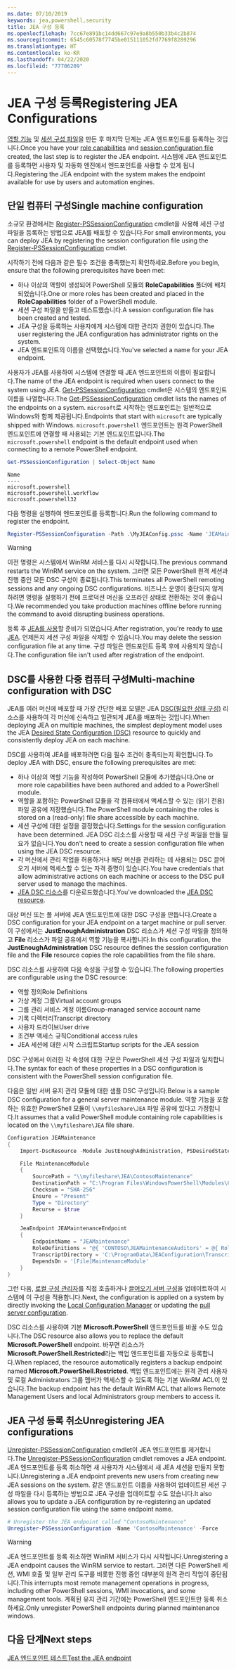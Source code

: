 ```yaml
---
ms.date: 07/10/2019
keywords: jea,powershell,security
title: JEA 구성 등록
ms.openlocfilehash: 7cc67e891bc14dd667c97e9a8b550b33b4c2b874
ms.sourcegitcommit: 6545c60578f7745be015111052fd7769f8289296
ms.translationtype: HT
ms.contentlocale: ko-KR
ms.lasthandoff: 04/22/2020
ms.locfileid: "77706209"
---
```

# <a name="registering-jea-configurations"></a><span data-ttu-id="78947-103">JEA 구성 등록</span><span class="sxs-lookup"><span data-stu-id="78947-103">Registering JEA Configurations</span></span>

<span data-ttu-id="78947-104">[역할 기능](role-capabilities.md) 및 [세션 구성 파일](session-configurations.md)을 만든 후 마지막 단계는 JEA 엔드포인트를 등록하는 것입니다.</span><span class="sxs-lookup"><span data-stu-id="78947-104">Once you have your [role capabilities](role-capabilities.md) and [session configuration file](session-configurations.md) created, the last step is to register the JEA endpoint.</span></span> <span data-ttu-id="78947-105">시스템에 JEA 엔드포인트를 등록하면 사용자 및 자동화 엔진에서 엔드포인트를 사용할 수 있게 됩니다.</span><span class="sxs-lookup"><span data-stu-id="78947-105">Registering the JEA endpoint with the system makes the endpoint available for use by users and automation engines.</span></span>

## <a name="single-machine-configuration"></a><span data-ttu-id="78947-106">단일 컴퓨터 구성</span><span class="sxs-lookup"><span data-stu-id="78947-106">Single machine configuration</span></span>

<span data-ttu-id="78947-107">소규모 환경에서는 [Register-PSSessionConfiguration](/powershell/module/microsoft.powershell.core/register-pssessionconfiguration) cmdlet을 사용해 세션 구성 파일을 등록하는 방법으로 JEA를 배포할 수 있습니다.</span><span class="sxs-lookup"><span data-stu-id="78947-107">For small environments, you can deploy JEA by registering the session configuration file using the [Register-PSSessionConfiguration](/powershell/module/microsoft.powershell.core/register-pssessionconfiguration) cmdlet.</span></span>

<span data-ttu-id="78947-108">시작하기 전에 다음과 같은 필수 조건을 충족했는지 확인하세요.</span><span class="sxs-lookup"><span data-stu-id="78947-108">Before you begin, ensure that the following prerequisites have been met:</span></span>

- <span data-ttu-id="78947-109">하나 이상의 역할이 생성되어 PowerShell 모듈의 **RoleCapabilities** 폴더에 배치되었습니다.</span><span class="sxs-lookup"><span data-stu-id="78947-109">One or more roles has been created and placed in the **RoleCapabilities** folder of a PowerShell module.</span></span>
- <span data-ttu-id="78947-110">세션 구성 파일을 만들고 테스트했습니다.</span><span class="sxs-lookup"><span data-stu-id="78947-110">A session configuration file has been created and tested.</span></span>
- <span data-ttu-id="78947-111">JEA 구성을 등록하는 사용자에게 시스템에 대한 관리자 권한이 있습니다.</span><span class="sxs-lookup"><span data-stu-id="78947-111">The user registering the JEA configuration has administrator rights on the system.</span></span>
- <span data-ttu-id="78947-112">JEA 엔드포인트의 이름을 선택했습니다.</span><span class="sxs-lookup"><span data-stu-id="78947-112">You've selected a name for your JEA endpoint.</span></span>

<span data-ttu-id="78947-113">사용자가 JEA를 사용하여 시스템에 연결할 때 JEA 엔드포인트의 이름이 필요합니다.</span><span class="sxs-lookup"><span data-stu-id="78947-113">The name of the JEA endpoint is required when users connect to the system using JEA.</span></span> <span data-ttu-id="78947-114">[Get-PSSessionConfiguration](/powershell/module/microsoft.powershell.core/get-pssessionconfiguration) cmdlet은 시스템의 엔드포인트 이름을 나열합니다.</span><span class="sxs-lookup"><span data-stu-id="78947-114">The [Get-PSSessionConfiguration](/powershell/module/microsoft.powershell.core/get-pssessionconfiguration) cmdlet lists the names of the endpoints on a system.</span></span> <span data-ttu-id="78947-115">`microsoft`로 시작하는 엔드포인트는 일반적으로 Windows와 함께 제공됩니다.</span><span class="sxs-lookup"><span data-stu-id="78947-115">Endpoints that start with `microsoft` are typically shipped with Windows.</span></span> <span data-ttu-id="78947-116">`microsoft.powershell` 엔드포인트는 원격 PowerShell 엔드포인트에 연결할 때 사용되는 기본 엔드포인트입니다.</span><span class="sxs-lookup"><span data-stu-id="78947-116">The `microsoft.powershell` endpoint is the default endpoint used when connecting to a remote PowerShell endpoint.</span></span>

```powershell
Get-PSSessionConfiguration | Select-Object Name
```

```Output
Name
----
microsoft.powershell
microsoft.powershell.workflow
microsoft.powershell32
```

<span data-ttu-id="78947-117">다음 명령을 실행하여 엔드포인트를 등록합니다.</span><span class="sxs-lookup"><span data-stu-id="78947-117">Run the following command to register the endpoint.</span></span>

```powershell
Register-PSSessionConfiguration -Path .\MyJEAConfig.pssc -Name 'JEAMaintenance' -Force
```

> [!WARNING]
> <span data-ttu-id="78947-118">이전 명령은 시스템에서 WinRM 서비스를 다시 시작합니다.</span><span class="sxs-lookup"><span data-stu-id="78947-118">The previous command restarts the WinRM service on the system.</span></span> <span data-ttu-id="78947-119">그러면 모든 PowerShell 원격 세션과 진행 중인 모든 DSC 구성이 종료됩니다.</span><span class="sxs-lookup"><span data-stu-id="78947-119">This terminates all PowerShell remoting sessions and any ongoing DSC configurations.</span></span> <span data-ttu-id="78947-120">비즈니스 운영이 중단되지 않게 하려면 명령을 실행하기 전에 프로덕션 머신을 오프라인 상태로 전환하는 것이 좋습니다.</span><span class="sxs-lookup"><span data-stu-id="78947-120">We recommended you take production machines offline before running the command to avoid disrupting business operations.</span></span>

<span data-ttu-id="78947-121">등록 후 [JEA를 사용](using-jea.md)할 준비가 되었습니다.</span><span class="sxs-lookup"><span data-stu-id="78947-121">After registration, you're ready to [use JEA](using-jea.md).</span></span> <span data-ttu-id="78947-122">언제든지 세션 구성 파일을 삭제할 수 있습니다.</span><span class="sxs-lookup"><span data-stu-id="78947-122">You may delete the session configuration file at any time.</span></span> <span data-ttu-id="78947-123">구성 파일은 엔드포인트 등록 후에 사용되지 않습니다.</span><span class="sxs-lookup"><span data-stu-id="78947-123">The configuration file isn't used after registration of the endpoint.</span></span>

## <a name="multi-machine-configuration-with-dsc"></a><span data-ttu-id="78947-124">DSC를 사용한 다중 컴퓨터 구성</span><span class="sxs-lookup"><span data-stu-id="78947-124">Multi-machine configuration with DSC</span></span>

<span data-ttu-id="78947-125">JEA를 여러 머신에 배포할 때 가장 간단한 배포 모델은 JEA [DSC(필요한 상태 구성)](../../../dsc/overview/overview.md) 리소스를 사용하여 각 머신에 신속하고 일관되게 JEA를 배포하는 것입니다.</span><span class="sxs-lookup"><span data-stu-id="78947-125">When deploying JEA on multiple machines, the simplest deployment model uses the JEA [Desired State Configuration (DSC)](../../../dsc/overview/overview.md) resource to quickly and consistently deploy JEA on each machine.</span></span>

<span data-ttu-id="78947-126">DSC를 사용하여 JEA를 배포하려면 다음 필수 조건이 충족되는지 확인합니다.</span><span class="sxs-lookup"><span data-stu-id="78947-126">To deploy JEA with DSC, ensure the following prerequisites are met:</span></span>

- <span data-ttu-id="78947-127">하나 이상의 역할 기능을 작성하여 PowerShell 모듈에 추가했습니다.</span><span class="sxs-lookup"><span data-stu-id="78947-127">One or more role capabilities have been authored and added to a PowerShell module.</span></span>
- <span data-ttu-id="78947-128">역할을 포함하는 PowerShell 모듈을 각 컴퓨터에서 액세스할 수 있는 (읽기 전용) 파일 공유에 저장했습니다.</span><span class="sxs-lookup"><span data-stu-id="78947-128">The PowerShell module containing the roles is stored on a (read-only) file share accessible by each machine.</span></span>
- <span data-ttu-id="78947-129">세션 구성에 대한 설정을 결정했습니다.</span><span class="sxs-lookup"><span data-stu-id="78947-129">Settings for the session configuration have been determined.</span></span> <span data-ttu-id="78947-130">JEA DSC 리소스를 사용할 때 세션 구성 파일을 만들 필요가 없습니다.</span><span class="sxs-lookup"><span data-stu-id="78947-130">You don't need to create a session configuration file when using the JEA DSC resource.</span></span>
- <span data-ttu-id="78947-131">각 머신에서 관리 작업을 허용하거나 해당 머신을 관리하는 데 사용되는 DSC 끌어오기 서버에 액세스할 수 있는 자격 증명이 있습니다.</span><span class="sxs-lookup"><span data-stu-id="78947-131">You have credentials that allow administrative actions on each machine or access to the DSC pull server used to manage the machines.</span></span>
- <span data-ttu-id="78947-132">[JEA DSC 리소스](https://github.com/powershell/JEA/tree/master/DSC%20Resource)를 다운로드했습니다.</span><span class="sxs-lookup"><span data-stu-id="78947-132">You've downloaded the [JEA DSC resource](https://github.com/powershell/JEA/tree/master/DSC%20Resource).</span></span>

<span data-ttu-id="78947-133">대상 머신 또는 풀 서버에 JEA 엔드포인트에 대한 DSC 구성을 만듭니다.</span><span class="sxs-lookup"><span data-stu-id="78947-133">Create a DSC configuration for your JEA endpoint on a target machine or pull server.</span></span> <span data-ttu-id="78947-134">이 구성에서는 **JustEnoughAdministration** DSC 리소스가 세션 구성 파일을 정의하고 **File** 리소스가 파일 공유에서 역할 기능을 복사합니다.</span><span class="sxs-lookup"><span data-stu-id="78947-134">In this configuration, the **JustEnoughAdministration** DSC resource defines the session configuration file and the **File** resource copies the role capabilities from the file share.</span></span>

<span data-ttu-id="78947-135">DSC 리소스를 사용하여 다음 속성을 구성할 수 있습니다.</span><span class="sxs-lookup"><span data-stu-id="78947-135">The following properties are configurable using the DSC resource:</span></span>

- <span data-ttu-id="78947-136">역할 정의</span><span class="sxs-lookup"><span data-stu-id="78947-136">Role Definitions</span></span>
- <span data-ttu-id="78947-137">가상 계정 그룹</span><span class="sxs-lookup"><span data-stu-id="78947-137">Virtual account groups</span></span>
- <span data-ttu-id="78947-138">그룹 관리 서비스 계정 이름</span><span class="sxs-lookup"><span data-stu-id="78947-138">Group-managed service account name</span></span>
- <span data-ttu-id="78947-139">기록 디렉터리</span><span class="sxs-lookup"><span data-stu-id="78947-139">Transcript directory</span></span>
- <span data-ttu-id="78947-140">사용자 드라이브</span><span class="sxs-lookup"><span data-stu-id="78947-140">User drive</span></span>
- <span data-ttu-id="78947-141">조건부 액세스 규칙</span><span class="sxs-lookup"><span data-stu-id="78947-141">Conditional access rules</span></span>
- <span data-ttu-id="78947-142">JEA 세션에 대한 시작 스크립트</span><span class="sxs-lookup"><span data-stu-id="78947-142">Startup scripts for the JEA session</span></span>

<span data-ttu-id="78947-143">DSC 구성에서 이러한 각 속성에 대한 구문은 PowerShell 세션 구성 파일과 일치합니다.</span><span class="sxs-lookup"><span data-stu-id="78947-143">The syntax for each of these properties in a DSC configuration is consistent with the PowerShell session configuration file.</span></span>

<span data-ttu-id="78947-144">다음은 일반 서버 유지 관리 모듈에 대한 샘플 DSC 구성입니다.</span><span class="sxs-lookup"><span data-stu-id="78947-144">Below is a sample DSC configuration for a general server maintenance module.</span></span> <span data-ttu-id="78947-145">역할 기능을 포함하는 유효한 PowerShell 모듈이 `\\myfileshare\JEA` 파일 공유에 있다고 가정합니다.</span><span class="sxs-lookup"><span data-stu-id="78947-145">It assumes that a valid PowerShell module containing role capabilities is located on the `\\myfileshare\JEA` file share.</span></span>

```powershell
Configuration JEAMaintenance
{
    Import-DscResource -Module JustEnoughAdministration, PSDesiredStateConfiguration

    File MaintenanceModule
    {
        SourcePath = "\\myfileshare\JEA\ContosoMaintenance"
        DestinationPath = "C:\Program Files\WindowsPowerShell\Modules\ContosoMaintenance"
        Checksum = "SHA-256"
        Ensure = "Present"
        Type = "Directory"
        Recurse = $true
    }

    JeaEndpoint JEAMaintenanceEndpoint
    {
        EndpointName = "JEAMaintenance"
        RoleDefinitions = "@{ 'CONTOSO\JEAMaintenanceAuditors' = @{ RoleCapabilities = 'GeneralServerMaintenance-Audit' }; 'CONTOSO\JEAMaintenanceAdmins' = @{ RoleCapabilities = 'GeneralServerMaintenance-Audit', 'GeneralServerMaintenance-Admin' } }"
        TranscriptDirectory = 'C:\ProgramData\JEAConfiguration\Transcripts'
        DependsOn = '[File]MaintenanceModule'
    }
}
```

<span data-ttu-id="78947-146">그런 다음, [로컬 구성 관리자](/powershell/scripting/dsc/managing-nodes/metaConfig)를 직접 호출하거나 [끌어오기 서버 구성](/powershell/scripting/dsc/pull-server/pullServer)을 업데이트하여 시스템에 이 구성을 적용합니다.</span><span class="sxs-lookup"><span data-stu-id="78947-146">Next, the configuration is applied on a system by directly invoking the [Local Configuration Manager](/powershell/scripting/dsc/managing-nodes/metaConfig) or updating the [pull server configuration](/powershell/scripting/dsc/pull-server/pullServer).</span></span>

<span data-ttu-id="78947-147">DSC 리소스를 사용하여 기본 **Microsoft.PowerShell** 엔드포인트를 바꿀 수도 있습니다.</span><span class="sxs-lookup"><span data-stu-id="78947-147">The DSC resource also allows you to replace the default **Microsoft.PowerShell** endpoint.</span></span> <span data-ttu-id="78947-148">바꾸면 리소스가 **Microsoft.PowerShell.Restricted**라는 백업 엔드포인트를 자동으로 등록합니다.</span><span class="sxs-lookup"><span data-stu-id="78947-148">When replaced, the resource automatically registers a backup endpoint named **Microsoft.PowerShell.Restricted**.</span></span> <span data-ttu-id="78947-149">백업 엔드포인트에는 원격 관리 사용자 및 로컬 Administrators 그룹 멤버가 액세스할 수 있도록 하는 기본 WinRM ACL이 있습니다.</span><span class="sxs-lookup"><span data-stu-id="78947-149">The backup endpoint has the default WinRM ACL that allows Remote Management Users and local Administrators group members to access it.</span></span>

## <a name="unregistering-jea-configurations"></a><span data-ttu-id="78947-150">JEA 구성 등록 취소</span><span class="sxs-lookup"><span data-stu-id="78947-150">Unregistering JEA configurations</span></span>

<span data-ttu-id="78947-151">[Unregister-PSSessionConfiguration](/powershell/module/microsoft.powershell.core/Unregister-PSSessionConfiguration) cmdlet이 JEA 엔드포인트를 제거합니다.</span><span class="sxs-lookup"><span data-stu-id="78947-151">The [Unregister-PSSessionConfiguration](/powershell/module/microsoft.powershell.core/Unregister-PSSessionConfiguration) cmdlet removes a JEA endpoint.</span></span> <span data-ttu-id="78947-152">JEA 엔드포인트를 등록 취소하면 새 사용자가 시스템에서 새 JEA 세션을 만들지 못합니다.</span><span class="sxs-lookup"><span data-stu-id="78947-152">Unregistering a JEA endpoint prevents new users from creating new JEA sessions on the system.</span></span> <span data-ttu-id="78947-153">같은 엔드포인트 이름을 사용하여 업데이트된 세션 구성 파일을 다시 등록하는 방법으로 JEA 구성을 업데이트할 수도 있습니다.</span><span class="sxs-lookup"><span data-stu-id="78947-153">It also allows you to update a JEA configuration by re-registering an updated session configuration file using the same endpoint name.</span></span>

```powershell
# Unregister the JEA endpoint called "ContosoMaintenance"
Unregister-PSSessionConfiguration -Name 'ContosoMaintenance' -Force
```

> [!WARNING]
> <span data-ttu-id="78947-154">JEA 엔드포인트를 등록 취소하면 WinRM 서비스가 다시 시작됩니다.</span><span class="sxs-lookup"><span data-stu-id="78947-154">Unregistering a JEA endpoint causes the WinRM service to restart.</span></span> <span data-ttu-id="78947-155">그러면 다른 PowerShell 세션, WMI 호출 및 일부 관리 도구를 비롯한 진행 중인 대부분의 원격 관리 작업이 중단됩니다.</span><span class="sxs-lookup"><span data-stu-id="78947-155">This interrupts most remote management operations in progress, including other PowerShell sessions, WMI invocations, and some management tools.</span></span> <span data-ttu-id="78947-156">계획된 유지 관리 기간에는 PowerShell 엔드포인트만 등록 취소하세요.</span><span class="sxs-lookup"><span data-stu-id="78947-156">Only unregister PowerShell endpoints during planned maintenance windows.</span></span>

## <a name="next-steps"></a><span data-ttu-id="78947-157">다음 단계</span><span class="sxs-lookup"><span data-stu-id="78947-157">Next steps</span></span>

[<span data-ttu-id="78947-158">JEA 엔드포인트 테스트</span><span class="sxs-lookup"><span data-stu-id="78947-158">Test the JEA endpoint</span></span>](using-jea.md)
